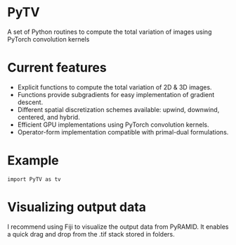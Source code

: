 # PyTV
A set of Python routines to compute the total variation of images using PyTorch convolution kernels

# Current features

- Explicit functions to compute the total variation of 2D & 3D images. 
- Functions provide subgradients for easy implementation of gradient descent.
- Different spatial discretization schemes available: upwind, downwind, centered, and hybrid.
- Efficient GPU implementations using PyTorch convolution kernels.
- Operator-form implementation compatible with primal-dual formulations.

# Example

`import PyTV as tv`

# Visualizing output data

I recommend using Fiji to visualize the output data from PyRAMID. It enables a quick drag and drop from the .tif stack stored in folders.